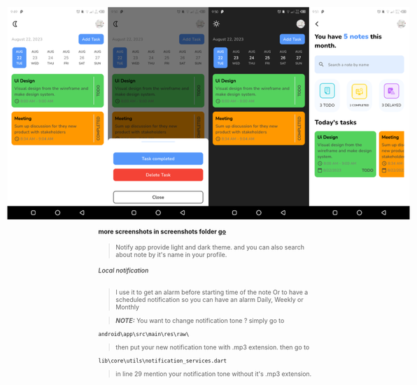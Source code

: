 <div style="display:flex; justify-content: center; align-items: center">
  <img src='screenshot/0.png' width='230'/>
  <img src='screenshot/1.png' width='230'/>
  <img src='screenshot/2.png' width='230'/>
  <img src='screenshot/3.png' width='230'/>
</div>

<h4>more screenshots in screenshots folder <a href="https://github.com/mhmoudGamea/notify/tree/main/screenshot">  go</a></h4>

> Notify app provide light and dark theme. and you can also search about note by it's name in your profile.

<h6>Local notification</h6>

> I use it to get an alarm before starting time of the note
> Or to have a scheduled notification so you can have an alarm Daily, Weekly or Monthly

> **_NOTE:_**  You want to change notification tone ? simply go to

```shell
android\app\src\main\res\raw\
```
> then put your new notification tone with .mp3 extension. then go to

```shell
lib\core\utils\notification_services.dart
```
> in line 29 mention your notification tone without it's .mp3 extension.

